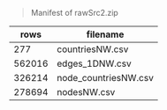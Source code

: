 > Manifest of rawSrc2.zip

rows | filename
-----|---------
277 | countriesNW.csv
562016 | edges_1DNW.csv
326214 | node_countriesNW.csv
278694 | nodesNW.csv
